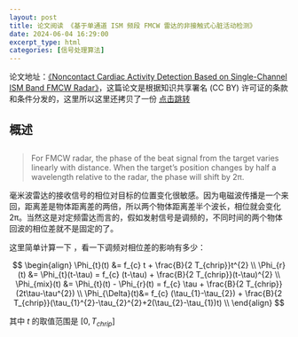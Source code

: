 ```yaml
---
layout: post
title: 论文阅读 《基于单通道 ISM 频段 FMCW 雷达的非接触式心脏活动检测》
date: 2024-06-04 16:29:00
excerpt_type: html
categories: [信号处理算法]
---
```


论文地址：[《Noncontact Cardiac Activity Detection Based on Single-Channel ISM Band FMCW Radar》](https://doi.org/10.3390/bios13110982)，这篇论文是根据知识共享署名 (CC BY) 许可证的条款和条件分发的，这里所以这里还拷贝了一份 [点击跳转](./paper/基于单通道%20ISM%20频段%20FMCW%20雷达的非接触式心脏活动检测.pdf)

## 概述



## 

>For FMCW radar, the phase of the beat signal from the target varies linearly with distance. When the target’s position changes by half a wavelength relative to the radar, the phase will shift by 2π.

毫米波雷达的接收信号的相位对目标的位置变化很敏感。因为电磁波传播是一个来回，距离差是物体距离差的两倍，所以两个物体距离差半个波长，相位就会变化2π。当然这是对定频雷达而言的，假如发射信号是调频的，不同时间的两个物体回波的相位差就不是固定的了。

这里简单计算一下 ，看一下调频对相位差的影响有多少：

$$
\begin{align}
    \Phi_{t}(t) &= f_{c} t + \frac{B}{2 T_{chrip}}t^{2} \\
    \Phi_{r}(t) &= \Phi_{t}(t-\tau) = f_{c} (t-\tau) + \frac{B}{2 T_{chrip}}(t-\tau)^{2} \\
    \Phi_{mix}(t) &= \Phi_{t}(t) - \Phi_{r}(t)  = f_{c} \tau  + \frac{B}{2 T_{chrip}}(2t\tau-\tau^{2}) \\
    \Phi_{\Delta}(t)&= f_{c} (\tau_{1}-\tau_{2}) + \frac{B}{2 T_{chrip}}(\tau_{1}^{2}-\tau_{2}^{2}+2(\tau_{2}-\tau_{1})t) \\
\end{align}                                            
$$

其中 $t$ 的取值范围是 $[0,T_{chrip}]$
